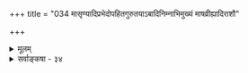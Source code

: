 +++
title = "034 मासृण्यादिप्रभेदोपहितगुरुतयाऽबादिनिम्नाभिमुख्यं माषव्रीह्यादिराशौ"

+++
<details><summary>मूलम्</summary>

मासृण्यादिप्रभेदोपहितगुरुतयाऽबादिनिम्नाभिमुख्यं माषव्रीह्यादिराशौ भवति च पतने तादृशं तारतम्यम् ।  
किंचादृष्टान्यकॢप्तिर्ज्वलनपवनयोर्न क्रियायां तथाऽस्मिन्नित्येकेऽन्ये तु दृष्ट्वा गुणमधिकमुशन्त्यादिमस्यन्दहेतुम् ॥ ३४ ॥
</details>

<details><summary>सर्वाङ्कषा - ३४</summary>

स्नेहप्रसङ्गात् द्रवत्वप्रसक्त्या तदपि विचारयति - मासृण्यादीति । स्यन्दनहेतुः खलु द्रव्यत्वम् । स्यन्दनं नाम **अबादिनिम्नाभिमुख्यम्** = जलादीनां निम्नप्रदेशं प्रत्याभिमुख्यमेव । तच्च मासृण्यादिप्रभेदो- **पहितगुरुतया** = मासृण्यस्य वा, श्लक्ष्णत्वस्य वा **प्रभेदेन** = विशेषेण उपहितं यद्गुरुत्वम् तेन अबादि- **निम्नामुख्यम्** = अबादीनां निम्नप्रदेशाभिमुख्यरूपं स्यन्दनं भवति । अतो द्रवत्वमपि वस्तुनः वर्तुलत्वश्लक्ष्णत्वे च सति गुरुत्वेन भवेत् । अतोऽतिरिक्तं द्रवत्वं मास्तु ॥ 

ननु किमिदं प्रतारणम् ? गुरुत्वं वा कश्चन गुणोऽङ्गीक्रियते किम्? एवं सति गुरुत्वोपरि भारः कथमारोप्यते, अजातपुत्रनामकरणवत् इति चेत्, गुरुत्वस्यातिरिक्तस्याभावेऽपि गुरुत्वकार्यं पतनादिकं न ह्यहेतुकं भवेत् । पतनकारणेन तेनैव स्यन्दनकार्यस्यापि निर्वाहे मास्तु स्यन्दनकारणमतिरिक्तं द्रवत्वं नाम । ननु भोः ! किमिदं पुनरपि प्रतारणम् । गुरुत्वं हि अदृष्टविशेषरूपं वक्ष्यसि ( 36 ) । उभयोरप्यदृष्टाधीनत्वे ‘पाषाणः स्यन्दते' ‘जलं पतति' इत्यपि व्यवहारापत्तिरिति चेत्, नावहितमायुष्मता । अदृष्टविशेषेत्युक्तम् । अन्यथा हि भवन्मतेऽपि 'वायुर्ज्वलति' 'अग्निर्वाति' इति व्यवहारापत्तिः । तत्रादृष्टविशेषेण सह वस्तुस्वरूपतारतम्यस्यापि सत्त्वात् क्रियाभेदव्यवहार इति चेत्, तदत्रापि समानम् । इदमुच्यते - माषव्रीह्यादिराशौ पतने तादृशं तारतम्यं च **भवति** = माषव्रीह्यादीनां श्लक्ष्णतायां तारतम्यं प्रत्यक्षसिद्धमेव । किञ्च **ज्वलनपवनयोः** = अग्नेः वायोश्च क्रियायां अदृष्टान्यक्लृप्तिः न, तथा अस्मिन् स्यन्दनेऽपि अदृष्टविशेष एव कारणम् । ननु अदृष्टं तु कार्यसामान्यकारणमस्त्येव । विशेषकारणमन्तरा सामान्यकारणमात्रेण कार्यनिर्वाहे, प्रकारान्तरेणाकस्मिकतावाद एवापतेदिति चेत्, भवतां वा कथमग्नेरूर्ध्वज्वलनादौ अदृष्टविशेषकल्पना? कारणान्तरानुपलंभादिति चेत्, समानम् । न हि वयं स्वभाववादिनः, कल्पनायां तु अदृष्टविशेष एवालम्, लाघवादिति वदाम इति न काप्यनुपपत्तिः । एवं सत्यप्यस्त्येवाशयभेद इत्याहइत्येके इति । अन्ये तु **दृष्ट्वा** = अन्वयव्यतिरेकौ दृष्ट्वा **आदिमस्यन्दहेतुम्** = द्रवत्वम् **अधिकगुणम्** = अतिरिक्तगुणमेव **उशन्ति** = इच्छन्ति ॥ ३४ ॥
</details>
